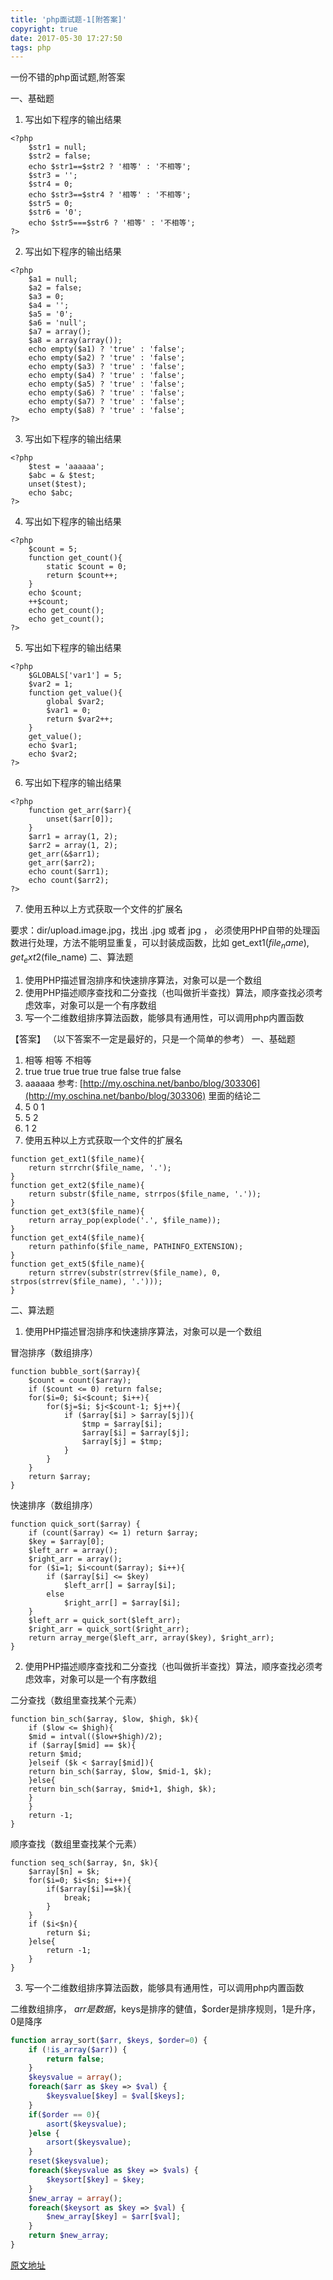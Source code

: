 ```yaml
---
title: 'php面试题-1[附答案]'
copyright: true
date: 2017-05-30 17:27:50
tags: php
---
```


一份不错的php面试题,附答案

<!--more-->

一、基础题

1. 写出如下程序的输出结果

```
<?php
    $str1 = null;
    $str2 = false;
    echo $str1==$str2 ? '相等' : '不相等';
    $str3 = '';
    $str4 = 0;
    echo $str3==$str4 ? '相等' : '不相等';
    $str5 = 0;
    $str6 = '0';
    echo $str5===$str6 ? '相等' : '不相等';
?>
```

2. 写出如下程序的输出结果

```
<?php
    $a1 = null;
    $a2 = false;
    $a3 = 0;
    $a4 = '';
    $a5 = '0';
    $a6 = 'null';
    $a7 = array();
    $a8 = array(array());
    echo empty($a1) ? 'true' : 'false';
    echo empty($a2) ? 'true' : 'false';
    echo empty($a3) ? 'true' : 'false';
    echo empty($a4) ? 'true' : 'false';
    echo empty($a5) ? 'true' : 'false';
    echo empty($a6) ? 'true' : 'false';
    echo empty($a7) ? 'true' : 'false';
    echo empty($a8) ? 'true' : 'false';
?>
```

3. 写出如下程序的输出结果

```
<?php
    $test = 'aaaaaa';
    $abc = & $test;
    unset($test);
    echo $abc;
?>
```

4. 写出如下程序的输出结果

```
<?php
    $count = 5;
    function get_count(){
        static $count = 0;
        return $count++;
    }
    echo $count;
    ++$count;
    echo get_count();
    echo get_count();
?>
```

5. 写出如下程序的输出结果

```
<?php
    $GLOBALS['var1'] = 5;
    $var2 = 1;
    function get_value(){
        global $var2;
        $var1 = 0;
        return $var2++;
    }
    get_value();
    echo $var1;
    echo $var2;
?>
```

6. 写出如下程序的输出结果

```
<?php
    function get_arr($arr){
        unset($arr[0]);
    }
    $arr1 = array(1, 2);
    $arr2 = array(1, 2);
    get_arr(&$arr1);
    get_arr($arr2);
    echo count($arr1);
    echo count($arr2);
?>
```

7. 使用五种以上方式获取一个文件的扩展名

要求：dir/upload.image.jpg，找出 .jpg 或者 jpg ，
必须使用PHP自带的处理函数进行处理，方法不能明显重复，可以封装成函数，比如 get_ext1($file_name), get_ext2($file_name)
二、算法题

1. 使用PHP描述冒泡排序和快速排序算法，对象可以是一个数组
2. 使用PHP描述顺序查找和二分查找（也叫做折半查找）算法，顺序查找必须考虑效率，对象可以是一个有序数组
3. 写一个二维数组排序算法函数，能够具有通用性，可以调用php内置函数

【答案】
（以下答案不一定是最好的，只是一个简单的参考）
一、基础题

1. 相等 相等 不相等
2. true true true true true false true false
3. aaaaaa    参考: [http://my.oschina.net/banbo/blog/303306](http://my.oschina.net/banbo/blog/303306) 里面的结论二
4. 5 0 1
5. 5 2
6. 1 2
7. 使用五种以上方式获取一个文件的扩展名

```
function get_ext1($file_name){
    return strrchr($file_name, '.');
}
function get_ext2($file_name){
    return substr($file_name, strrpos($file_name, '.'));
}
function get_ext3($file_name){
    return array_pop(explode('.', $file_name));
}
function get_ext4($file_name){
    return pathinfo($file_name, PATHINFO_EXTENSION);
}
function get_ext5($file_name){
    return strrev(substr(strrev($file_name), 0, strpos(strrev($file_name), '.')));
}
```

二、算法题

1. 使用PHP描述冒泡排序和快速排序算法，对象可以是一个数组

冒泡排序（数组排序）

```
function bubble_sort($array){
    $count = count($array);
    if ($count <= 0) return false;
    for($i=0; $i<$count; $i++){
        for($j=$i; $j<$count-1; $j++){
            if ($array[$i] > $array[$j]){
                $tmp = $array[$i];
                $array[$i] = $array[$j];
                $array[$j] = $tmp;
            }
        }
    }
    return $array;
}
```

快速排序（数组排序）

```
function quick_sort($array) {
    if (count($array) <= 1) return $array;
    $key = $array[0];
    $left_arr = array();
    $right_arr = array();
    for ($i=1; $i<count($array); $i++){
        if ($array[$i] <= $key)
            $left_arr[] = $array[$i];
        else
            $right_arr[] = $array[$i];
    }
    $left_arr = quick_sort($left_arr);
    $right_arr = quick_sort($right_arr);
    return array_merge($left_arr, array($key), $right_arr);
}
```

2. 使用PHP描述顺序查找和二分查找（也叫做折半查找）算法，顺序查找必须考虑效率，对象可以是一个有序数组

二分查找（数组里查找某个元素）

```
function bin_sch($array, $low, $high, $k){
    if ($low <= $high){
    $mid = intval(($low+$high)/2);
    if ($array[$mid] == $k){
    return $mid;
    }elseif ($k < $array[$mid]){
    return bin_sch($array, $low, $mid-1, $k);
    }else{
    return bin_sch($array, $mid+1, $high, $k);
    }
    }
    return -1;
}
```

顺序查找（数组里查找某个元素）

```
function seq_sch($array, $n, $k){
    $array[$n] = $k;
    for($i=0; $i<$n; $i++){
        if($array[$i]==$k){
            break;
        }
    }
    if ($i<$n){
        return $i;
    }else{
        return -1;
    }
}
```

3. 写一个二维数组排序算法函数，能够具有通用性，可以调用php内置函数

二维数组排序， $arr是数据，$keys是排序的健值，$order是排序规则，1是升序，0是降序

```Php
function array_sort($arr, $keys, $order=0) {
    if (!is_array($arr)) {
        return false;
    }
    $keysvalue = array();
    foreach($arr as $key => $val) {
        $keysvalue[$key] = $val[$keys];
    }
    if($order == 0){
        asort($keysvalue);
    }else {
        arsort($keysvalue);
    }
    reset($keysvalue);
    foreach($keysvalue as $key => $vals) {
        $keysort[$key] = $key;
    }
    $new_array = array();
    foreach($keysort as $key => $val) {
        $new_array[$key] = $arr[$val];
    }
    return $new_array;
}
```

[原文地址](https://my.oschina.net/banbo/blog/303308)